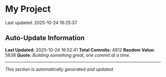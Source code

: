 # My Project


Last updated: 2025-10-24 16:25:37























































































































































































































































































































































































































































































































































































































































































































































































































































































































































































































































































































































































































































































































































































































































































































































































































































































































































































































































































































































































































































































































































































































































































































































































































































































































































































































































































































































































































































































































































































































































































































































































































































































































































































































































































































































































































































































































































































































































































































































































































































































































































































































































































































































































































































































































































































































































































































































































































































































































































































































































































































































































































































































































































































































































































































## Auto-Update Information

**Last Updated:** 2025-10-24 16:52:41
**Total Commits:** 4912
**Random Value:** 5638
**Quote:** _Building something great, one commit at a time._

---
_This section is automatically generated and updated._